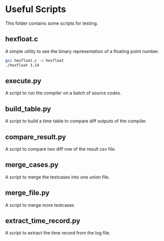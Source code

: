 # Useful Scripts

This folder contains some scripts for testing.

## hexfloat.c

A simple utility to see the binary representation of a floating point number.

```bash
gcc hexfloat.c -o hexfloat
./hexfloat 3.14
```

## execute.py

A script to run the compiler on a batch of source codes.


## build_table.py

A script to build a time table to compare diff outputs of the compiler.


## compare_result.py

A script to compare two diff row of the result csv file.


## merge_cases.py

A script to merge the testcases into one union file.


## merge_file.py

A script to merge more testcases


## extract_time_record.py

A script to extract the time record from the log file.